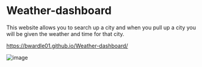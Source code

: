 # Weather-dashboard

This website allows you to search up a city and when you pull up a city you will be given the weather and time for that city.

https://bwardle01.github.io/Weather-dashboard/

![image](https://user-images.githubusercontent.com/117225502/212446077-62b666b5-0029-4509-ad45-a8a8fea91cf0.png)

